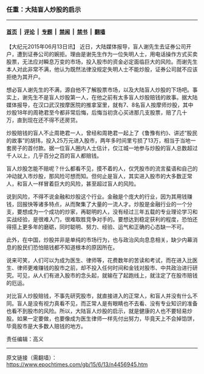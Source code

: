 ### 任重：大陆盲人炒股的启示

---

#### [首页](../../../..?n4456945) &nbsp;|&nbsp; [评论](../../../../../epoch-comment?n4456945) &nbsp;|&nbsp; [专题](../../../../../epoch-special?n4456945) &nbsp;|&nbsp; [禁闻](../../../../../epoch-news?n4456945) &nbsp;|&nbsp; [禁书](../../../../../books?n4456945) &nbsp;|&nbsp; [翻墙](https://github.com/gfw-breaker/nogfw/blob/master/README.md?n4456945)


<div class="post_content" id="artbody" itemprop="articleBody">
 <!-- article content begin -->
 <p>
  【大纪元2015年06月13日讯】 近日，大陆媒体报导，盲人谢先生去证券公司开户，遭到证券公司的婉拒。理由是谢先生作为一位失明人士，用电话操作方式买卖股票，无法应对瞬息万变的市场，投入股市的资金必定面临巨大的风险。而谢先生本人对此非常不满，他认为既然法律没规定失明人士不能炒股，证券公司就不应该拒绝为其开户。
 </p>
 <p>
  想必盲人谢先生的不满，源自他不了解股票市场，以及大陆盲人炒股的下场吧。事实上，谢先生不是盲人炒股第一人，在他之前有太多盲人炒股赔钱的故事。据大陆媒体报导，在汉口武汉按摩医院的推拿室里，就有7、8名盲人按摩师炒股，其中炒股18年的周艳君至今都非常后悔，后悔当初贪心买进那几支股票，赔了几十万，直到现在还不得不还房贷。
 </p>
 <p>
  炒股赔钱的盲人不止周艳君一人，曾经和周艳君一起上了《鲁豫有约》、讲述“股民的故事”的胡玮，投入25万元进入股市，两年多时间里亏损了13万，相当于当地一套房子的首付款。据一位盲人圈内人士估计，仅江城一地参与炒股的盲人总数超过千人以上，几乎百分之百的盲人都赔钱。
 </p>
 <p>
  盲人炒股怎能不赔呢？什么都看不见，摸不着的人，仅凭股市的流言蜚语和自己的冲动就入市炒股，那风险可想而知。但何止是盲人，其实进入股市的大多数正常人，和盲人一样冒着巨大的风险，甚至超过盲人的风险。
 </p>
 <p>
  说到风险，不得不说金融和炒股这个行业。金融是个庞大的行业，因为其用钱赚钱，回报快等诸多特点，从而聚集了大量的一流人才。炒股是金融行业的一个分支，要想成为一个成功的炒家，再聪明的人，没有经过三年五载的专业理论学习和实战经验，是很难入门，很难取胜竞争对手的。要想达到稳定获利的程度，恐怕还得搭上更多年的磨砺，同时聪明、努力、经验、运气和正确的心态缺一不可。
 </p>
 <p>
  此外，在中国，炒股并非是单纯的市场行为，也与政治风向息息相关，缺少内幕消息的股民们恐怕赔钱都不知道根本的原因所在。
 </p>
 <p>
  说来可笑，人们可以为成为医生、律师等，花费数年的苦读和考试，而在进入比医生、律师更难赚钱的股市之前，却不投入任何时间和金钱对股市、中共政治进行研究。可见，从人们有进入股市的念头起，就输在了起跑线上，就注定了在股市赔钱的厄运。
 </p>
 <p>
  对比盲人炒股赔钱，不事先研究股市，就直接进入的正常人，和盲人并没有什么不同。盲人是没有视力真看不见，而正常人是有眼睛也不去看、没有专业知识的准备也看不到股市的风险。所以，大陆盲人炒股的启示，就是健康的人也不要轻易炒股。如果一定要做，也要像成为医生律师一样先付出努力，毕竟天上不会掉馅饼，毕竟股市是大多数人赔钱的地方。
 </p>
 <p>
  责任编辑：高义
 </p>
 <!-- article content end -->
 <div id="below_article_ad">
 </div>
</div>


---

原文链接（需翻墙）：https://www.epochtimes.com/gb/15/6/13/n4456945.htm